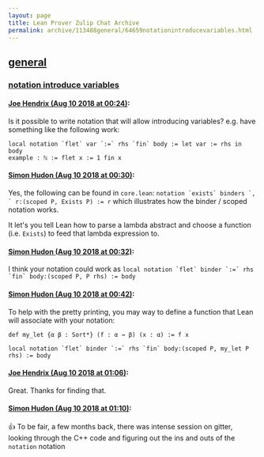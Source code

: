 ```yaml
---
layout: page
title: Lean Prover Zulip Chat Archive 
permalink: archive/113488general/64659notationintroducevariables.html
---
```


## [general](index.html)
### [notation introduce variables](64659notationintroducevariables.html)

#### [Joe Hendrix (Aug 10 2018 at 00:24)](https://leanprover.zulipchat.com/#narrow/stream/113488-general/topic/notation%20introduce%20variables/near/131200648):
Is it possible to write notation that will allow introducing variables?  e.g. have something like the following work:
```
local notation `flet` var `:=` rhs `fin` body := let var := rhs in body
example : ℕ := flet x := 1 fin x
```

#### [Simon Hudon (Aug 10 2018 at 00:30)](https://leanprover.zulipchat.com/#narrow/stream/113488-general/topic/notation%20introduce%20variables/near/131200900):
Yes, the following can be found in `core.lean`: ``notation `exists` binders `, ` r:(scoped P, Exists P) := r`` which illustrates how the binder / scoped notation works.

It let's you tell Lean how to parse a lambda abstract and choose a function (i.e. `Exists`) to feed that lambda expression to.

#### [Simon Hudon (Aug 10 2018 at 00:32)](https://leanprover.zulipchat.com/#narrow/stream/113488-general/topic/notation%20introduce%20variables/near/131200992):
I think your notation could work as ``local notation `flet` binder `:=` rhs `fin` body:(scoped P, P rhs) := body``

#### [Simon Hudon (Aug 10 2018 at 00:42)](https://leanprover.zulipchat.com/#narrow/stream/113488-general/topic/notation%20introduce%20variables/near/131201428):
To help with the pretty printing, you may way to define a function that Lean will associate with your notation:

```lean
def my_let {α β : Sort*} (f : α → β) (x : α) := f x

local notation `flet` binder `:=` rhs `fin` body:(scoped P, my_let P rhs) := body
```

#### [Joe Hendrix (Aug 10 2018 at 01:06)](https://leanprover.zulipchat.com/#narrow/stream/113488-general/topic/notation%20introduce%20variables/near/131202287):
Great.  Thanks for finding that.

#### [Simon Hudon (Aug 10 2018 at 01:10)](https://leanprover.zulipchat.com/#narrow/stream/113488-general/topic/notation%20introduce%20variables/near/131202453):
:+1: To be fair, a few months back, there was intense session on gitter, looking through the C++ code and figuring out the ins and outs of the `notation` notation

